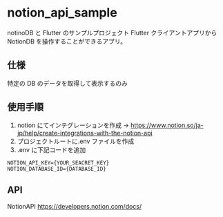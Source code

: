 # notion_api_sample

notinoDB と Flutter のサンプルプロジェクト
Flutter クライアントアプリから NotionDB を操作することができるアプリ。

## 仕様

特定の DB のデータを取得して表示するのみ

## 使用手順

1. notion にてインテグレーションを作成
   → https://www.notion.so/ja-jp/help/create-integrations-with-the-notion-api
2. プロジェクトルートに.env ファイルを作成
3. .env に下記コードを追加

```
NOTION_API_KEY={YOUR_SEACRET_KEY}
NOTION_DATABASE_ID={DATABASE_ID}
```

## API

NotionAPI
https://developers.notion.com/docs/
